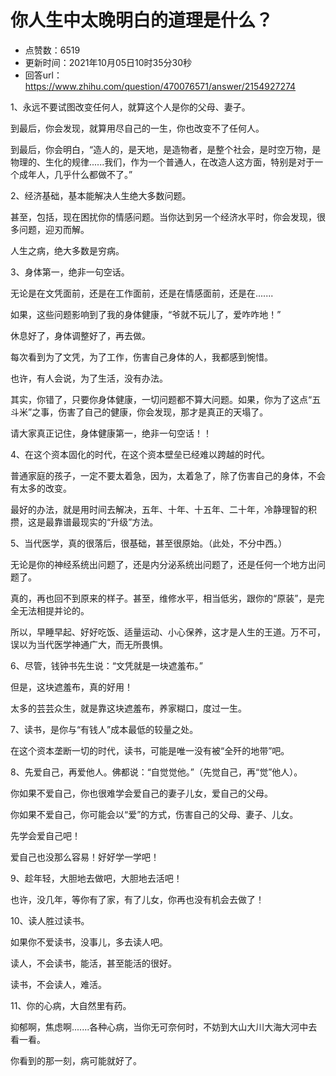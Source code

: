 # 你人生中太晚明白的道理是什么？
- 点赞数：6519
- 更新时间：2021年10月05日10时35分30秒
- 回答url：https://www.zhihu.com/question/470076571/answer/2154927274
<body>
 <p data-pid="TssMuw1m">1、永远不要试图改变任何人，就算这个人是你的父母、妻子。</p>
 <p data-pid="76RAJnq_">到最后，你会发现，就算用尽自己的一生，你也改变不了任何人。</p>
 <p data-pid="qrRsYxA1">到最后，你会明白，“造人的，是天地，是造物者，是整个社会，是时空万物，是物理的、生化的规律......我们，作为一个普通人，在改造人这方面，特别是对于一个成年人，几乎什么都做不了。”</p>
 <p data-pid="f2NuYByS">2、经济基础，基本能解决人生绝大多数问题。</p>
 <p data-pid="NB-8oTQ2">甚至，包括，现在困扰你的情感问题。当你达到另一个经济水平时，你会发现，很多问题，迎刃而解。</p>
 <p data-pid="djY_B7w8">人生之病，绝大多数是穷病。</p>
 <p data-pid="YH6emfac">3、身体第一，绝非一句空话。</p>
 <p data-pid="P5k8iQ8C">无论是在文凭面前，还是在工作面前，还是在情感面前，还是在.......</p>
 <p data-pid="qulBQ9f3">如果，这些问题影响到了我的身体健康，“爷就不玩儿了，爱咋咋地！”</p>
 <p data-pid="5-bJ6rpa">休息好了，身体调整好了，再去做。</p>
 <p data-pid="wY97pYbf">每次看到为了文凭，为了工作，伤害自己身体的人，我都感到惋惜。</p>
 <p data-pid="qca7yLqa">也许，有人会说，为了生活，没有办法。</p>
 <p data-pid="jQqyyVOT">其实，你错了，只要你身体健康，一切问题都不算大问题。如果，你为了这点“五斗米”之事，伤害了自己的健康，你会发现，那才是真正的天塌了。</p>
 <p data-pid="o7PwjJsD">请大家真正记住，身体健康第一，绝非一句空话！！</p>
 <p data-pid="zjVDqWm4">4、在这个资本固化的时代，在这个资本壁垒已经难以跨越的时代。</p>
 <p data-pid="YAPATw9P">普通家庭的孩子，一定不要太着急，因为，太着急了，除了伤害自己的身体，不会有太多的改变。</p>
 <p data-pid="X2KquAOE">最好的办法，就是用时间去解决，五年、十年、十五年、二十年，冷静理智的积攒，这是最靠谱最现实的“升级”方法。</p>
 <p data-pid="GdsAbRnz">5、当代医学，真的很落后，很基础，甚至很原始。（此处，不分中西。）</p>
 <p data-pid="BBChKAN1">无论是你的神经系统出问题了，还是内分泌系统出问题了，还是任何一个地方出问题了。</p>
 <p data-pid="kiD-O-hb">真的，再也回不到原来的样子。甚至，维修水平，相当低劣，跟你的“原装”，是完全无法相提并论的。</p>
 <p data-pid="qgIPXrQC">所以，早睡早起、好好吃饭、适量运动、小心保养，这才是人生的王道。万不可，误以为当代医学神通广大，而无所畏惧。</p>
 <p data-pid="29cYGKle">6、尽管，钱钟书先生说：“文凭就是一块遮羞布。”</p>
 <p data-pid="uEtiC_OF">但是，这块遮羞布，真的好用！</p>
 <p data-pid="C_3igWDJ">太多的芸芸众生，就是靠这块遮羞布，养家糊口，度过一生。</p>
 <p data-pid="7NHtsOD8">7、读书，是你与“有钱人”成本最低的较量之处。</p>
 <p data-pid="_fNDO7MS">在这个资本垄断一切的时代，读书，可能是唯一没有被“全歼的地带”吧。</p>
 <p data-pid="SizTj1DW">8、先爱自己，再爱他人。佛都说：“自觉觉他。”（先觉自己，再“觉”他人）。</p>
 <p data-pid="wH15C38i">你如果不爱自己，你也很难学会爱自己的妻子儿女，爱自己的父母。</p>
 <p data-pid="yokmtag4">你如果不爱自己，你可能会以“爱”的方式，伤害自己的父母、妻子、儿女。</p>
 <p data-pid="9FwXhx7s">先学会爱自己吧！</p>
 <p data-pid="yjO8HWtT">爱自己也没那么容易！好好学一学吧！</p>
 <p data-pid="v_875V_p">9、趁年轻，大胆地去做吧，大胆地去活吧！</p>
 <p data-pid="2-2FLlh5">也许，没几年，等你有了家，有了儿女，你再也没有机会去做了！</p>
 <p data-pid="S3C1e9YJ">10、读人胜过读书。</p>
 <p data-pid="ivB7IvSB">如果你不爱读书，没事儿，多去读人吧。</p>
 <p data-pid="BjKG80oV">读人，不会读书，能活，甚至能活的很好。</p>
 <p data-pid="_7fFJVJE">读书，不会读人，难活。</p>
 <p data-pid="26SrO9PC">11、你的心病，大自然里有药。</p>
 <p data-pid="rLfgX4de">抑郁啊，焦虑啊.......各种心病，当你无可奈何时，不妨到大山大川大海大河中去看一看。</p>
 <p data-pid="AalqwHnq">你看到的那一刻，病可能就好了。</p>
 <p></p>
</body>